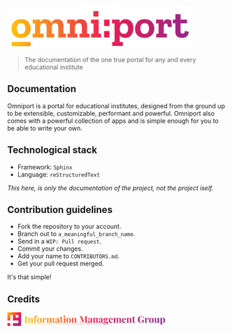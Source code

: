 <img src="readme-assets/site/wordmark.svg" height="98px" />

> The documentation of the one true portal for any and every educational institute

## Documentation

Omniport is a portal for educational institutes, designed from the ground up to
be extensible, customizable, performant and powerful. Omniport also comes with 
a powerful collection of apps and is simple enough for you to be able to write
your own.

## Technological stack

- Framework: `Sphinx`
- Language: `reStructuredText`

_This here, is only the documentation of the project, not the project iself._

## Contribution guidelines

- Fork the repository to your account.
- Branch out to `a_meaningful_branch_name`.
- Send in a `WIP: Pull request`.
- Commit your changes.
- Add your name to `CONTRIBUTORS.md`.
- Get your pull request merged.

It's that simple!

## Credits

<img src="readme-assets/maintainers/logo.svg" height="32px" /> <img src="readme-assets/maintainers/wordmark.svg" height="32px" />
